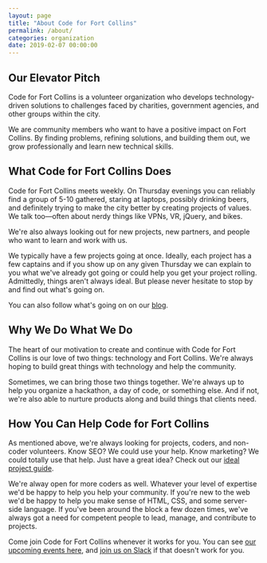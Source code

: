 ```yaml
---
layout: page
title: "About Code for Fort Collins"
permalink: /about/
categories: organization
date: 2019-02-07 00:00:00
---
```


## Our Elevator Pitch

Code for Fort Collins is a volunteer organization who develops technology-driven solutions to challenges faced by charities, government agencies, and other groups within the city.

We are community members who want to have a positive impact on Fort Collins. By finding problems, refining solutions, and building them out, we grow professionally and learn new technical skills.

## What Code for Fort Collins Does

Code for Fort Collins meets weekly. On Thursday evenings you can reliably find a group of 5-10 gathered, staring at laptops, possibly drinking beers, and definitely trying to make the city better by creating projects of values. We talk too&mdash;often about nerdy things like VPNs, VR, jQuery, and bikes.

We're also always looking out for new projects, new partners, and people who want to learn and work with us.

We typically have a few projects going at once. Ideally, each project has a few captains and if you show up on any given Thursday we can explain to you what we've already got going or could help you get your project rolling. Admittedly, things aren't always ideal. But please never hesitate to stop by and find out what's going on.

You can also follow what's going on on our [blog](http://codeforfoco.org/category/blog/).

## Why We Do What We Do

The heart of our motivation to create and continue with Code for Fort Collins is our love of two things: technology and Fort Collins. We're always hoping to build great things with technology and help the community.

Sometimes, we can bring those two things together. We're always up to help you organize a hackathon, a day of code, or something else. And if not, we're also able to nurture products along and build things that clients need.

## How You Can Help Code for Fort Collins

As mentioned above, we're always looking for projects, coders, and non-coder volunteers. Know SEO? We could use your help. Know marketing? We could totally use that help. Just have a great idea? Check out our [ideal project guide](/ideal_project).

We're alway open for more coders as well. Whatever your level of expertise we'd be happy to help you help your community. If you're new to the web we'd be happy to help you make sense of HTML, CSS, and some server-side language. If you've been around the block a few dozen times, we've always got a need for competent people to lead, manage, and contribute to projects.

Come join Code for Fort Collins whenever it works for you. You can see [our upcoming events here](http://codeforfoco.org/upcoming-events), and [join us on Slack](https://codeforfocoslack.herokuapp.com/) if that doesn't work for you.
